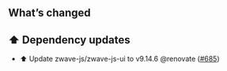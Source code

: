 ## What’s changed

## ⬆️ Dependency updates

- ⬆️ Update zwave-js/zwave-js-ui to v9.14.6 @renovate ([#685](https://github.com/hassio-addons/addon-zwave-js-ui/pull/685))
